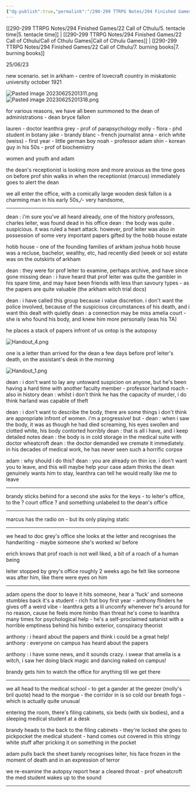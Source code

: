 ```yaml
---
{"dg-publish":true,"permalink":"/290-299 TTRPG Notes/294 Finished Games/22 Call of Cthulu/6. progressive pals/"}
---
```



[[290-299 TTRPG Notes/294 Finished Games/22 Call of Cthulu/5. tentacle time\|5. tentacle time]] | [[290-299 TTRPG Notes/294 Finished Games/22 Call of Cthulu/Call of Cthulu Games\|Call of Cthulu Games]] | [[290-299 TTRPG Notes/294 Finished Games/22 Call of Cthulu/7. burning books\|7. burning books]]

25/06/23

new scenario. set in arkham - centre of lovecraft country
in miskatonic university
october 1921

![Pasted image 20230625201311.png](/img/user/290-299%20TTRPG%20Notes/294%20Finished%20Games/22%20Call%20of%20Cthulu/Pasted%20image%2020230625201311.png)
![Pasted image 20230625201318.png](/img/user/290-299%20TTRPG%20Notes/294%20Finished%20Games/22%20Call%20of%20Cthulu/Pasted%20image%2020230625201318.png)

for various reasons, we have all been summoned to the dean of administrations - dean bryce fallon

lauren - doctor leanthra grey - prof of parapsychology
molly - flora - phd student in botany
jake - brandy blanc - french journalist
anna - erich white (weiss) - first year - little german boy
noah - professor adam shin - korean guy in his 50s - prof of biochemistry

women and youth and adam 

the dean's receptionist is looking more and more anxious as the time goes on
before prof shin walks in
when the receptionist (marcus) immediately goes to alert the dean

we all enter the office, with a comically large wooden desk
fallon is a charming man in his early 50s,*/*- very handsome, 

---

dean : i'm sure you've all heard already, one of the history professors, charles leiter, was found dead in his office
dean : the body was quite . suspicious. it was ruled a heart attack. however, prof leiter was also in possession of some very important papers gifted by the hobb house estate

hobb house - one of the founding families of arkham
joshua hobb house was a recluse, bachelor, wealthy, etc, had recently died (week or so)
estate was on the outskirts of arkham

dean : they were for prof leiter to examine, perhaps archive, and have since gone missing
dean : i have heard that prof leiter was quite the gambler in his spare time, and may have been friends with less than savoury types - as the papers are quite valuable
(the arkham witch trial docs)

dean : i have called this group because i value discretion. i don't want the police involved, because of the suspicious circumstances of his death, and i want this dealt with quietly
dean : a connection may be miss amelia court - she is who found his body, and knew him more personally (was his TA)

he places a stack of papers infront of us
ontop is the autoposy

![Handout_4.png](/img/user/290-299%20TTRPG%20Notes/294%20Finished%20Games/22%20Call%20of%20Cthulu/Handout_4.png)

one is a letter than arrived for the dean a few days before prof leiter's death, on the assistant's desk in the morning

![Handout_1.png](/img/user/290-299%20TTRPG%20Notes/294%20Finished%20Games/22%20Call%20of%20Cthulu/Handout_1.png)

dean : i don't want to lay any untoward suspicion on anyone, but he's been having a hard time with another faculty member - professor harland roach - also in history
dean : whilst i don't think he has the capacity of murder, i do think harland was capable of theft

dean : i don't want to describe the body, there are some things i don't think are appropriate infront of women. i'm a progressive! but -
dean : when i saw the body, it was as though he had died screaming, his eyes swollen and clotted white, his body contorted horribly
dean : that is all i have, and i keep detailed notes
dean : the body is in cold storage in the medical suite with doctor wheatcroft
dean : the doctor demanded we cremate it immediately. in his decades of medical work, he has never seen such a horrific corpse

adam : why should i do this?
dean : you are already on thin ice. i don't want you to leave, and this will maybe help your case
adam thinks the dean genuinely wants him to stay, leanthra can tell he would really like me to leave

---

brandy sticks behind for a second
she asks for the keys - to leiter's office, to the ? court office ? and something unlabeled
to the dean's office

---

marcus has the radio on - but its only playing static

---

we head to doc grey's office 
she looks at the letter and recognises the handwriting - maybe someone she's worked w/ before

erich knows that prof roach is not well liked, a bit of a roach of a human being

leiter stopped by grey's office roughly 2 weeks ago
he felt like someone was after him, like there were eyes on him

---

adam opens the door to leave 
it hits someone, hear a 'fuck' and someone stumbles back
it's a student - rich frat boy first year - anthony flinders
he gives off a weird vibe - leanthra gets a lil uncomfy whenever he's around for no reason, cause he feels more himbo than threat
he's come to leanthra many times for psychological help - he's a self-proclaimed satanist with a horrible emptiness behind his himbo exterior, conspiracy theorist

anthony : i heard about the papers and think i could be a great help!
anthony : everyone on campus has heard about the papers

anthony : i have some news, and it sounds crazy. i swear that amelia is a witch, i saw her doing black magic and dancing naked on campus!

brandy gets him to watch the office for anything till we get there

---

we all head to the medical school - to get a gander at the geezer (molly's bril quote)
head to the morgue - the corridor in is so cold our breath fogs - which is actually quite unusual

entering the room, there's filing cabinets, six beds (with six bodies), and a sleeping medical student at a desk

brandy heads to the back to the filing cabinets - they're locked
she goes to pickpocket the medical student - hand comes out covered in this stringy white stuff after pricking it on something in the pocket

adam pulls back the sheet
barely recognises leiter, his face frozen in the moment of death and in an expression of terror

we re-examine the autopsy report
hear a cleared throat - prof wheatcroft
the med student wakes up to the sound

---